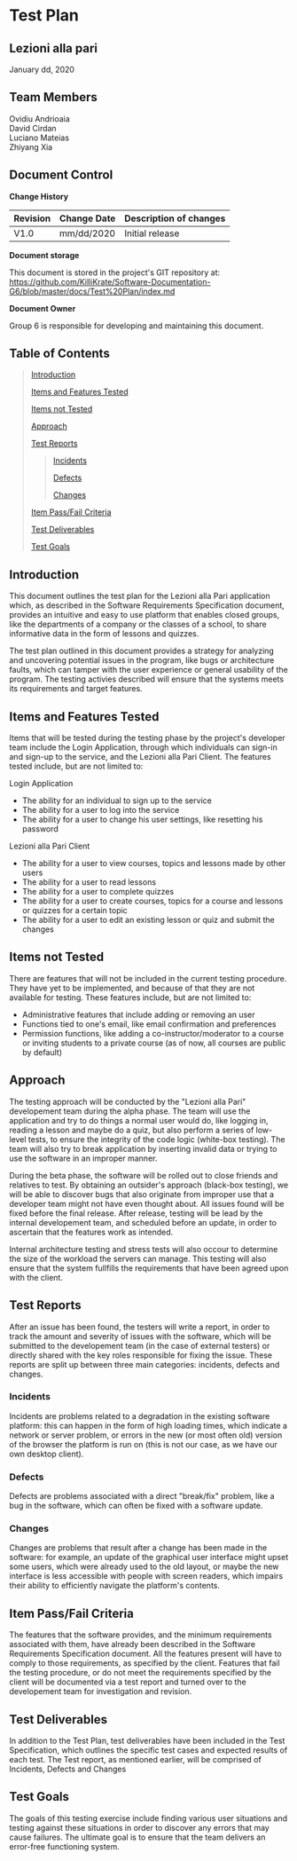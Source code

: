 # Test Plan

## Lezioni alla pari
January dd, 2020

## Team Members
Ovidiu Andrioaia  
David Cirdan  
Luciano Mateias  
Zhiyang Xia


## Document Control
**Change History**

| Revision | Change Date | Description of changes |
| -------- | ----------- | ---------------------- |
| V1.0     | mm/dd/2020  | Initial release        |

**Document storage**

This document is stored in the project's GIT repository at:
https://github.com/KilliKrate/Software-Documentation-G6/blob/master/docs/Test%20Plan/index.md
 
**Document Owner**

Group 6 is responsible for developing and maintaining this document.

## Table of Contents

> [Introduction](#introduction)
>
> [Items and Features Tested](#items-and-features-tested)
>
> [Items not Tested](#items-not-tested)
>
> [Approach](#approach)
>
> [Test Reports](#test-reports)
>> [Incidents](#incidents)
>>
>> [Defects](#defects)
>>
>> [Changes](#changes)
>
> [Item Pass/Fail Criteria](#item-pass/fail-criteria)
>
> [Test Deliverables](#test-deliverables)
>
> [Test Goals](#test-goals)


## Introduction

This document outlines the test plan for the Lezioni alla Pari application which, as described in the Software Requirements Specification document, provides an intuitive and easy to use platform that enables closed groups, like the departments of a company or the classes of a school, to share informative data in the form of lessons and quizzes.

The test plan outlined in this document provides a strategy for analyzing and uncovering potential issues in the program, like bugs or architecture faults, which can tamper with the user experience or general usability of the program. The testing activies described will ensure that the systems meets its requirements and target features.

## Items and Features Tested

Items that will be tested during the testing phase by the project's developer team include  the Login Application, through which individuals can sign-in and sign-up to the service, and the Lezioni alla Pari Client. The features tested include, but are not limited to:

Login Application  

- The ability for an individual to sign up to the service
- The ability for a user to log into the service
- The ability for a user to change his user settings, like resetting his password

Lezioni alla Pari Client

- The ability for a user to view courses, topics and lessons made by other users
- The ability for a user to read lessons
- The ability for a user to complete quizzes
- The ability for a user to create courses, topics for a course and lessons or quizzes for a certain topic
- The ability for a user to edit an existing lesson or quiz and submit the changes

## Items not Tested

There are features that will not be included in the current testing procedure. They have yet to be implemented, and because of that they are not available for testing. These features include, but are not limited to:

- Administrative features that include adding or removing an user
- Functions tied to one's email, like email confirmation and preferences
- Permission functions, like adding a co-instructor/moderator to a course or inviting students to a private course (as of now, all courses are public by default)

## Approach

The testing approach will be conducted by the "Lezioni alla Pari" developement team during the alpha phase. The team will use the application and try to do things a normal user would do, like logging in, reading a lesson and maybe do a quiz, but also perform a series of low-level tests, to ensure the integrity of the code logic (white-box testing). The team will also try to break application by inserting invalid data or trying to use the software in an improper manner.

During the beta phase, the software will be rolled out to close friends and relatives to test. By obtaining an outsider's approach (black-box testing), we will be able to discover bugs that also originate from improper use that a developer team might not have even thought about. All issues found will be fixed before the final release. After release, testing will be lead by the internal developement team, and scheduled before an update, in order to ascertain that the features work as intended.

Internal architecture testing and stress tests will also occour to determine the size of the workload the servers can manage. This testing will also ensure that the system fullfills the requirements that have been agreed upon with the client.

## Test Reports

After an issue has been found, the testers will write a report, in order to track the amount and severity of issues with the software, which will be submitted to the developement team (in the case of external testers) or directly shared with the key roles responsible for fixing the issue. These reports are split up between three main categories: incidents, defects and changes.

### Incidents

Incidents are problems related to a degradation in the existing software platform: this can happen in the form of high loading times, which indicate a network or server problem, or errors in the new (or most often old) version of the browser the platform is run on (this is not our case, as we have our own desktop client).

### Defects

Defects are problems associated with a direct "break/fix" problem, like a bug in the software, which can often be fixed with a software update.

### Changes

Changes are problems that result after a change has been made in the software: for example, an update of the graphical user interface might upset some users, which were already used to the old layout, or maybe the new interface is less accessible with people with screen readers, which impairs their ability to efficiently navigate the platform's contents.

## Item Pass/Fail Criteria

The features that the software provides, and the minimum requirements associated with them, have already been described in the Software Requirements Specification document. All the features present will have to comply to those requirements, as specified by the client. Features that fail the testing procedure, or do not meet the requirements specified by the client will be documented via a test report and turned over to the developement team for investigation and revision.

## Test Deliverables

In addition to the Test Plan, test deliverables have been included in the Test Specification, which outlines the specific test cases and expected results of each test. The Test report, as mentioned earlier, will be comprised of Incidents, Defects and Changes

## Test Goals

The goals of this testing exercise include finding various user situations and testing against these situations in order to discover any errors that may cause failures. The ultimate goal is to ensure that the team delivers an error-free functioning system. 
